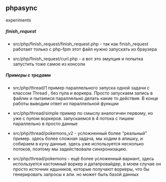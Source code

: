 ## phpasync
experiments


##### finish_request

- src/php/finish_request/finish_request.php  - так как finish_request работает 
только  с php-fpm  этот файл нужно запускать из браузера

- src/php/finish_request/curl.php - а вот это эмулция и попытка запустить
тоже  самое из консоли


##### Примеры c тредами

- src/php/thread/1  пример параллельного запуска одной задачи
с классом Thread , без пула и воркера. Просто запускаем запись в файлик и 
пытаемся параллельно делать какие то действия. В конце работы выводим ответ 
из параллельной функции

- src/php/thread/simple  пример по смыслу  аналогичен первому, но уже с пулом воркеров.
запускаемся в 4 потока с пишем параллельно в  просто данные


- src/php/thread/pokemons_v2  - усложненный более "реальный" пример. здесь более сложная задача,
мы ходим в апишку, и собираем  в кучу данные. здесь уже используется несколько
потоков, поэтому  мы задействовали синхронизацию.

- src/php/thread/pokemons - ещё более усложенный вариант, здесь используется 
кастомный воркер и датапровайдер, в моем случае он просто источник идшников,
которые получают воркеры, что бы генерировать запросы  к апи. но может быть
базой данных